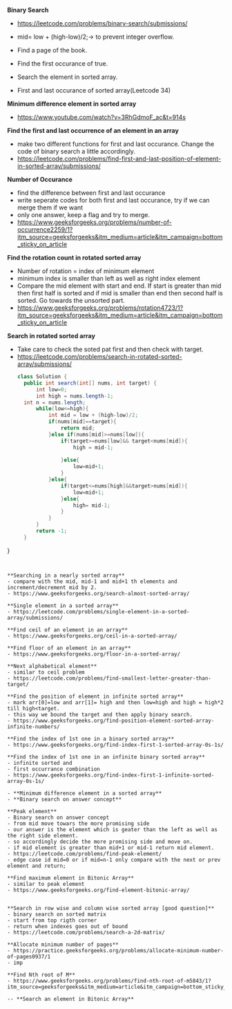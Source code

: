 **Binary Search**
- https://leetcode.com/problems/binary-search/submissions/

-  mid= low + (high-low)/2;-> to prevent integer overflow.
- Find a page of the book.
- Find the first occurance of true.
- Search the element in sorted array.
- First and last occurance of sorted array(Leetcode 34)

**Minimum difference element in sorted array**
- https://www.youtube.com/watch?v=3RhGdmoF_ac&t=914s

**Find the first and last occurrence of an element in an array**
- make two different functions for first and last occurance. Change the code of binary search a little accordingly.
- https://leetcode.com/problems/find-first-and-last-position-of-element-in-sorted-array/submissions/

**Number of Occurance**
- find the difference between first and last occurance
- write seperate codes for both first and last occurance, try if we can merge them if we want
- only one answer, keep a flag and try to merge.
- https://www.geeksforgeeks.org/problems/number-of-occurrence2259/1?itm_source=geeksforgeeks&itm_medium=article&itm_campaign=bottom_sticky_on_article

**Find the rotation count in rotated sorted array**
- Number of rotation = index of minimum element
- minimum index is smaller than left as well as right index element
- Compare the mid element with start and end. If start is greater than mid then first half is 
  sorted and if mid is smaller than end then second half is sorted. Go towards the unsorted part.
- https://www.geeksforgeeks.org/problems/rotation4723/1?itm_source=geeksforgeeks&itm_medium=article&itm_campaign=bottom_sticky_on_article

**Search in rotated sorted array**
- Take care to check the soted pat first and then check with target.
- https://leetcode.com/problems/search-in-rotated-sorted-array/submissions/
  ```java
  class Solution {
    public int search(int[] nums, int target) {
        int low=0;
        int high = nums.length-1;
    int n = nums.length;
        while(low<=high){
            int mid = low + (high-low)/2;
            if(nums[mid]==target){
                return mid;
            }else if(nums[mid]>=nums[low]){
                if(target>=nums[low]&& target<nums[mid]){
                    high = mid-1;
                    
                }else{
                    low=mid+1;
                }
            }else{
                if(target<=nums[high]&&target>nums[mid]){
                    low=mid+1;
                }else{
                    high= mid-1;
                }
            }
        }
        return -1;
    }
}
  ```


**Searching in a nearly sorted array**
- compare with the mid, mid-1 and mid+1 th elements and increment/decrement mid by 2.
- https://www.geeksforgeeks.org/search-almost-sorted-array/

**Single element in a sorted array**
- https://leetcode.com/problems/single-element-in-a-sorted-array/submissions/

**Find ceil of an element in an array**
- https://www.geeksforgeeks.org/ceil-in-a-sorted-array/

**Find floor of an element in an array**
- https://www.geeksforgeeks.org/floor-in-a-sorted-array/

**Next alphabetical element**
- similar to ceil problem
- https://leetcode.com/problems/find-smallest-letter-greater-than-target/

**Find the position of element in infinite sorted array**
- mark arr[0]=low and arr[1]= high and then low=high and high = high*2 till high<target.
- this way we bound the target and then apply binary search.
- https://www.geeksforgeeks.org/find-position-element-sorted-array-infinite-numbers/

**Find the index of 1st one in a binary sorted array**
- https://www.geeksforgeeks.org/find-index-first-1-sorted-array-0s-1s/

**Find the index of 1st one in an infinite binary sorted array**
- infinite sorted and
- first occurrance combination
- https://www.geeksforgeeks.org/find-index-first-1-infinite-sorted-array-0s-1s/

- **Minimum difference element in a sorted array**
- **Binary search on answer concept**
  
 **Peak element**
  - Binary search on answer concept
  - from mid move towars the more promising side
  - our answer is the element which is geater than the left as well as the right side element.
  - so accordingly decide the more promising side and move on.
  - if mid element is greater than mid+1 or mid-1 return mid element.
  - https://leetcode.com/problems/find-peak-element/
  - edge case id mid=0 or if mid=n-1 only compare with the next or prev element and return;

**Find maximum element in Bitonic Array**
- similar to peak element
- https://www.geeksforgeeks.org/find-element-bitonic-array/
  

**Search in row wise and column wise sorted array [good question]**
  - binary search on sorted matrix
  - start from top rigth corner
  - return when indexes goes out of bound
  - https://leetcode.com/problems/search-a-2d-matrix/
  
**Allocate minimum number of pages**
- https://practice.geeksforgeeks.org/problems/allocate-minimum-number-of-pages0937/1
- imp

**Find Nth root of M**
- https://www.geeksforgeeks.org/problems/find-nth-root-of-m5843/1?itm_source=geeksforgeeks&itm_medium=article&itm_campaign=bottom_sticky_on_article

-- **Search an element in Bitonic Array**
